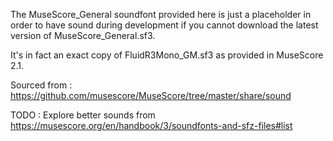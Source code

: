 The MuseScore_General soundfont provided here is just a placeholder in order to have
sound during development if you cannot download the latest version of MuseScore_General.sf3.

It's in fact an exact copy of FluidR3Mono_GM.sf3 as provided in MuseScore 2.1.

Sourced from : https://github.com/musescore/MuseScore/tree/master/share/sound

TODO : Explore better sounds from https://musescore.org/en/handbook/3/soundfonts-and-sfz-files#list